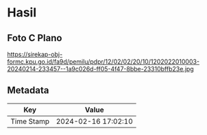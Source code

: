 # Hasil

## Foto C Plano

https://sirekap-obj-formc.kpu.go.id/fa9d/pemilu/pdpr/12/02/02/20/10/1202022010003-20240214-233457--1a9c026d-ff05-4f47-8bbe-23310bffb23e.jpg


## Metadata

| Key        | Value               |
| ---------- | ------------------- |
| Time Stamp | 2024-02-16 17:02:10 |



